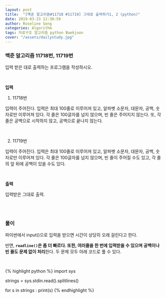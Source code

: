 ```yaml
---
layout: post
title:  "[백준 알고리즘#11718 #11719] 그대로 출력하기1, 2 (python)"
date: 2019-03-23 12:30:59
author: Roseline Song
categories: Algorithm
tags: 자료구조 알고리즘 python Baekjoon
cover: "/assets/dailystudy.jpg"
---
```


### 백준 알고리즘 11718번, 11719번

입력 받은 대로 출력하는 프로그램을 작성하시오.

<br>

**입력**

1. 11718번 

입력이 주어진다. 입력은 최대 100줄로 이루어져 있고, 알파벳 소문자, 대문자, 공백, 숫자로만 이루어져 있다. 각 줄은 100글자를 넘지 않으며, 빈 줄은 주어지지 않는다. 또, 각 줄은 공백으로 시작하지 않고, 공백으로 끝나지 않는다.

<br>

2. 11719번

입력이 주어진다. 입력은 최대 100줄로 이루어져 있고, 알파벳 소문자, 대문자, 공백, 숫자로만 이루어져 있다. 각 줄은 100글자를 넘지 않으며, 빈 줄이 주어질 수도 있고, 각 줄의 앞 뒤에 공백이 있을 수도 있다.

<br>

**출력**

입력받은 그대로 출력.

<br>
<br>


### 풀이 

파이썬에서 input()으로 입력을 받으면 시간이 상당히 오래 걸린다고 한다. 

반면, **`readline()`은 좀 더 빠르다. 또한, 여러줄을 한 번에 입력받을 수 있으며 공백이나 빈 줄도 문제 없이 처리**한다. 두 문제 모두 아래 코드로 풀 수 있다. 

<br>

{% highlight python %}
import sys

strings = sys.stdin.read().splitlines() 

for s in strings : 
    print(s)
{% endhighlight %}

<br>
<br>
